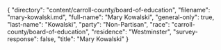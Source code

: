 {
  "directory": "content/carroll-county/board-of-education",
  "filename": "mary-kowalski.md",
  "full-name": "Mary Kowalski",
  "general-only": true,
  "last-name": "Kowalski",
  "party": "Non-Partisan",
  "race": "carroll-county/board-of-education",
  "residence": "Westminster",
  "survey-response": false,
  "title": "Mary Kowalski"
}
